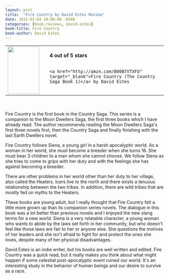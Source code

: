 ```yaml
---
layout: post
title:  "Fire Country by David Estes Review"
date: 2015-02-03 20:00:00 -0500
categories: [book-reviews, david-estes]
book-title: Fire Country
book-author: David Estes
---
```


<table>
 <tr>
  <td><a href="http://amzn.com/B00B7VTXFO" target="_blank"><img src="http://ecx.images-amazon.com/images/I/91U%2BTGgS60L._SL1500_.jpg" style="height:150px; width:100px;"/></a></td>
  <td style="vertical-align:center; padding-left:25px;">
    <b>4 out of 5 stars</b><br/><br/>

    <a href="http://amzn.com/B00B7VTXFO" target="_blank">Fire Country (The Country Saga Book 1)</a> by David Estes

	

  </td>
 </tr>
</table>

<br/><br/>
Fire Country is the first book in the Country Saga. This series is a companion to the Moon Dwellers Saga, the first three books which I have already read. The author recommends reading the Moon Dwellers Saga's first three novels first, then the Country Saga and finally finishing with the last Earth Dwellers novel.

Fire Country follows Siena, a young girl in a harsh apocalyptic world. As a woman in her world, she must become a breeder when she turns 16. She must bear 3 children to a man whom she cannot choose. We follow Siena as she tries to come to grips with her duty and with the feelings she has against becoming a breeder.

There are other problems in her world other than her duty to her village, also called the Heaters. Icers live to the north and there exists a tenuous relationship between the two tribes. In addition, there are wild tribes that are mostly fed on myths to the Heaters.

These books are young adult, but I really thought that Fire Country felt a little more grown up than its companion series novels. The dialogue in this book was a lot better than previous novels and I enjoyed the new slang terms for a new world. Siena is a very relatable character, a young woman who wants to abide by the laws set forth in her community, but who doesn't feel like those laws are fair to her or anyone else. She questions the motives of her leaders and she isn't afraid to fight for and protect the ones she loves, despite many of her physical disadvantages.

David Estes is an indie writer, but his books are well written and edited. Fire Country was a quick read, but it really makes you think about what might happen if some celestial post-apocalyptic event ruined our world. It's an interesting study in the behavior of human beings and our desire to survive as a race.
